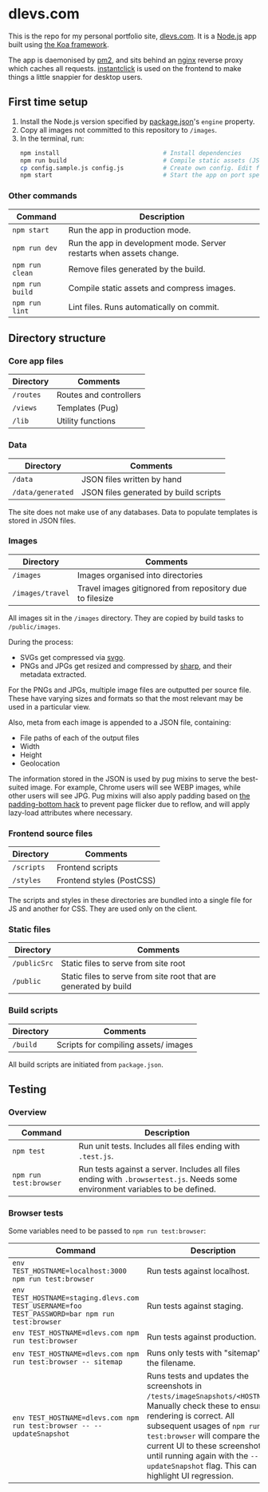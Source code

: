 # dlevs.com

This is the repo for my personal portfolio site, [dlevs.com](https://dlevs.com). It is a [Node.js](https://nodejs.org/) app built using [the Koa framework](https://www.npmjs.com/package/koa).

The app is daemonised by [pm2](https://www.npmjs.com/package/pm2), and sits behind an [nginx](https://www.nginx.com/) reverse proxy which caches all requests. [instantclick](https://www.npmjs.com/package/instantclick) is used on the frontend to make things a little snappier for desktop users.

## First time setup

1. Install the Node.js version specified by [package.json](./package.json)'s `engine` property.
1. Copy all images not committed to this repository to `/images`.
1. In the terminal, run:
    ```bash
    npm install                             # Install dependencies
    npm run build                           # Compile static assets (JS, CSS, image compression)
    cp config.sample.js config.js           # Create own config. Edit for environment.
    npm start                               # Start the app on port specified in config.js
    ```

### Other commands

| Command | Description |
| --- | --- |
| `npm start` | Run the app in production mode. |
| `npm run dev` | Run the app in development mode. Server restarts when assets change. |
| `npm run clean` | Remove files generated by the build. |
| `npm run build` | Compile static assets and compress images. |
| `npm run lint` | Lint files. Runs automatically on commit. |

## Directory structure

### Core app files

| Directory | Comments |
| --- | --- |
| `/routes` | Routes and controllers |
| `/views` | Templates (Pug) |
| `/lib` | Utility functions |

### Data

| Directory | Comments |
| --- | --- |
| `/data` | JSON files written by hand |
| `/data/generated` | JSON files generated by build scripts |

The site does not make use of any databases. Data to populate templates is stored in JSON files.

### Images

| Directory | Comments |
| --- | --- |
| `/images` | Images organised into directories |
| `/images/travel` | Travel images gitignored from repository due to filesize |

All images sit in the `/images` directory. They are copied by build tasks to `/public/images`.

During the process:

- SVGs get compressed via [svgo](https://www.npmjs.com/package/svgo).
- PNGs and JPGs get resized and compressed by [sharp](https://www.npmjs.com/package/sharp), and their metadata extracted.

For the PNGs and JPGs, multiple image files are outputted per source file. These have varying sizes and formats so that the most relevant may be used in a particular view.

Also, meta from each image is appended to a JSON file, containing:

- File paths of each of the output files
- Width
- Height
- Geolocation

The information stored in the JSON is used by pug mixins to serve the best-suited image. For example, Chrome users will see WEBP images, while other users will see JPG. Pug mixins will also apply padding based on [the padding-bottom hack](http://andyshora.com/css-image-container-padding-hack.html) to prevent page flicker due to reflow, and will apply lazy-load attributes where necessary.

### Frontend source files

| Directory | Comments |
| --- | --- |
| `/scripts` | Frontend scripts |
| `/styles` | Frontend styles (PostCSS) |

The scripts and styles in these directories are bundled into a single file for JS and another for CSS. They are used only on the client.

### Static files

| Directory | Comments |
| --- | --- |
| `/publicSrc` | Static files to serve from site root |
| `/public` | Static files to serve from site root that are generated by build |

### Build scripts

| Directory | Comments |
| --- | --- |
| `/build` | Scripts for compiling assets/ images |

All build scripts are initiated from `package.json`.

## Testing

### Overview

| Command | Description |
| --- | --- |
| `npm test` | Run unit tests. Includes all files ending with `.test.js`. |
| `npm run test:browser` | Run tests against a server. Includes all files ending with `.browsertest.js`. Needs some environment variables to be defined. |

### Browser tests

Some variables need to be passed to `npm run test:browser`:

| Command | Description |
| --- | --- |
| `env TEST_HOSTNAME=localhost:3000 npm run test:browser` | Run tests against localhost. |
| `env TEST_HOSTNAME=staging.dlevs.com TEST_USERNAME=foo TEST_PASSWORD=bar npm run test:browser` | Run  tests against staging. |
| `env TEST_HOSTNAME=dlevs.com npm run test:browser` | Run tests against production. |
| `env TEST_HOSTNAME=dlevs.com npm run test:browser -- sitemap` | Runs only tests with "sitemap" in the filename. |
| `env TEST_HOSTNAME=dlevs.com npm run test:browser -- --updateSnapshot` | Runs tests and updates the screenshots in `/tests/imageSnapshots/<HOSTNAME>`. Manually check these to ensure rendering is correct. All subsequent usages of `npm run test:browser` will compare the current UI to these screenshots, until running again with the `--updateSnapshot` flag. This can highlight UI regression. |
